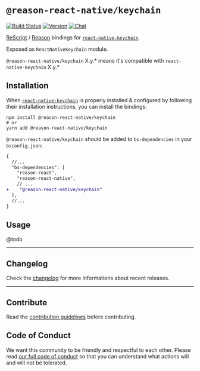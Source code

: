 # `@reason-react-native/keychain`

[![Build Status](https://github.com/reason-react-native/keychain/workflows/Build/badge.svg)](https://github.com/reason-react-native/keychain/actions)
[![Version](https://img.shields.io/npm/v/@reason-react-native/keychain.svg)](https://www.npmjs.com/@reason-react-native/keychain)
[![Chat](https://img.shields.io/discord/235176658175262720.svg?logo=discord&colorb=blue)](https://reason-react-native.github.io/discord/)

[ReScript](https://rescript-lang.org) / [Reason](https://reasonml.github.io) bindings for
[`react-native-keychain`](https://github.com/oblador/react-native-keychain).

Exposed as `ReactNativeKeychain` module.

`@reason-react-native/keychain` X.y.\* means it's compatible with
`react-native-keychain` X.y.\*

## Installation

When [`react-native-keychain`](https://github.com/oblador/react-native-keychain)
is properly installed & configured by following their installation instructions,
you can install the bindings:

```console
npm install @reason-react-native/keychain
# or
yarn add @reason-react-native/keychain
```

`@reason-react-native/keychain` should be added to `bs-dependencies` in your
`bsconfig.json`:

```diff
{
  //...
  "bs-dependencies": [
    "reason-react",
    "reason-react-native",
    // ...
+    "@reason-react-native/keychain"
  ],
  //...
}
```

## Usage

@todo

---

## Changelog

Check the [changelog](./CHANGELOG.md) for more informations about recent
releases.

---

## Contribute

Read the
[contribution guidelines](https://github.com/reason-react-native/.github/blob/master/CONTRIBUTING.md)
before contributing.

## Code of Conduct

We want this community to be friendly and respectful to each other. Please read
[our full code of conduct](https://github.com/reason-react-native/.github/blob/master/CODE_OF_CONDUCT.md)
so that you can understand what actions will and will not be tolerated.
